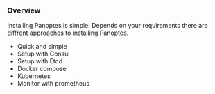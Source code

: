 
### Overview

Installing Panoptes is simple. Depends on your requirements there are diffrent approaches to installing Panoptes.  

- Quick and simple
- Setup with Consul
- Setup with Etcd
- Docker compose 
- Kubernetes
- Monitor with prometheus 



